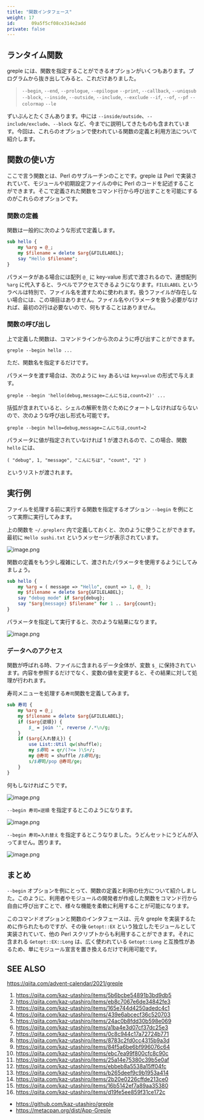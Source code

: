 ```yaml
---
title: "関数インタフェース"
weight: 17
id:      09a5f5cf08ce314e2add
private: false
---
```


## ランタイム関数

greple には、関数を指定することができるオプションがいくつもあります。プログラムから抜き出してみると、これだけありました。

> `--begin`, `--end`, `--prologue`, `--epilogue`
> `--print`, `--callback`, `--uniqsub`
> `--block`, `--inside`, `--outside`, `--include`, `--exclude`
> `--if`, `--of`, `--pf`
> `--colormap`
> `--le`

ずいぶんとたくさんあります。中には `--inside/outside`、`--include/exclude`、`--block` など、今までに説明してきたものも含まれています。今回は、これらのオプションで使われている関数の定義と利用方法について紹介します。

## 関数の使い方

ここで言う関数とは、Perl のサブルーチンのことです。greple は Perl で実装されていて、モジュールや初期設定ファイルの中に Perl のコードを記述することができます。そこで定義された関数をコマンド行から呼び出すことを可能にするのがこれらのオプションです。

### 関数の定義

関数は一般的に次のような形式で定義します。

```perl
sub hello {
    my %arg = @_;
    my $filename = delete $arg{&FILELABEL};
    say "Hello $filename";
}
```

パラメータがある場合には配列 `@_` に key-value 形式で渡されるので、連想配列 `%arg` に代入すると、ラベルでアクセスできるようになります。`FILELABEL` というラベルは特別で、ファイル名を渡すために使われます。扱うファイルが存在しない場合には、この項目はありません。ファイル名やパラメータを扱う必要がなければ、最初の2行は必要ないので、何もすることはありません。

### 関数の呼び出し

上で定義した関数は、コマンドラインから次のように呼び出すことができます。

    greple --begin hello ...

ただ、関数名を指定するだけです。

パラメータを渡す場合は、次のように `key` あるいは `key=value` の形式で与えます。

    greple --begin 'hello(debug,message=こんにちは,count=2)' ...

括弧が含まれていると、シェルの解釈を防ぐためにクォートしなければならないので、次のような呼び出し形式も可能です。

    greple --begin hello=debug,message=こんにちは,count=2

パラメータに値が指定されていなければ 1 が渡されるので、この場合、関数 `hello` には、

    ( "debug", 1, "message", "こんにちは", "count", "2" )

というリストが渡されます。

## 実行例

ファイルを処理する前に実行する関数を指定するオプション `--begin` を例にとって実際に実行してみます。

上の関数を `~/.greplerc` 内で定義しておくと、次のように使うことができます。最初に `Hello sushi.txt` というメッセージが表示されています。

![image.png](https://qiita-image-store.s3.ap-northeast-1.amazonaws.com/0/36551/4cb19ddc-f8d5-e44c-e10b-61550a268ad4.png)

関数の定義をもう少し複雑にして、渡されたパラメータを使用するようにしてみましょう。

```perl
sub hello {
    my %arg = ( message => "Hello", count => 1, @_ );
    my $filename = delete $arg{&FILELABEL};
    say "debug mode" if $arg{debug};
    say "$arg{message} $filename" for 1 .. $arg{count};
}
```

パラメータを指定して実行すると、次のような結果になります。

![image.png](https://qiita-image-store.s3.ap-northeast-1.amazonaws.com/0/36551/e9b379b7-e80b-0efe-116a-90d5f4dff104.png)

### データへのアクセス

関数が呼ばれる時、ファイルに含まれるデータ全体が、変数 `$_` に保持されています。内容を参照するだけでなく、変数の値を変更すると、その結果に対して処理が行われます。

寿司メニューを処理する`寿司`関数を定義してみます。

```perl
sub 寿司 {
    my %arg = @_;
    my $filename = delete $arg{&FILELABEL};
    if ($arg{逆順}) {
        $_ = join '', reverse /.*\n/g;
    }
    if ($arg{入れ替え}) {
        use List::Util qw(shuffle);
        my $寿司 = qr/(?<= )\S+/;
        my @寿司 = shuffle /$寿司/g;
        s/$寿司/pop @寿司/ge;
    }
}
```

何もしなければこうです。

![image.png](https://qiita-image-store.s3.ap-northeast-1.amazonaws.com/0/36551/d080f19c-7841-1e7e-4aa1-af6c9fde3d46.png)

`--begin 寿司=逆順` を指定するとこのようになります。

![image.png](https://qiita-image-store.s3.ap-northeast-1.amazonaws.com/0/36551/3378dd58-27a0-8d68-5f0f-5e9e7d401cc0.png)

`--begin 寿司=入れ替え` を指定するとこうなりました。うどんセットにうどんが入ってません。困ります。

![image.png](https://qiita-image-store.s3.ap-northeast-1.amazonaws.com/0/36551/9a31378d-2df7-501d-9ea1-a57d7a3cecf0.png)

## まとめ

`--begin` オプションを例にとって、関数の定義と利用の仕方について紹介しました。このように、利用者やモジュールの開発者が作成した関数をコマンド行から自由に呼び出すことで、様々な機能を柔軟に利用することが可能になります。

このコマンドオプションと関数のインタフェースは、元々 greple を実装するために作られたものですが、その後 `Getopt::EX` という独立したモジュールとして実装されていて、他の Perl スクリプトからも利用することができます。それに含まれる `Getopt::EX::Long` は、広く使われている `Getopt::Long` と互換性があるため、単にモジュール宣言を置き換えるだけで利用可能です。

## SEE ALSO

https://qiita.com/advent-calendar/2021/greple

1. https://qiita.com/kaz-utashiro/items/5b6bcbe54891b3bd9db5
2. https://qiita.com/kaz-utashiro/items/eb8c7067e6de34842fe3
3. https://qiita.com/kaz-utashiro/items/165e744d4250adedc4c1
4. https://qiita.com/kaz-utashiro/items/439e6abcecf36c520703
5. https://qiita.com/kaz-utashiro/items/24ac0b8fdd30b598e069
6. https://qiita.com/kaz-utashiro/items/a1ba4e3d07cf37dc25e3
7. https://qiita.com/kaz-utashiro/items/0c8c944c17a72724b771
8. https://qiita.com/kaz-utashiro/items/8783c2fd0cc4315b9a3d
9. https://qiita.com/kaz-utashiro/items/84f5a6be6bf996076c64
10. https://qiita.com/kaz-utashiro/items/ebc7ea99f800cfc8c90c
11. https://qiita.com/kaz-utashiro/items/25a14e75380c39b5e0af
12. https://qiita.com/kaz-utashiro/items/ebbeb8a5538a15ff04fc
13. https://qiita.com/kaz-utashiro/items/b265deef9c9b1953a414
14. https://qiita.com/kaz-utashiro/items/2b20e0226cffde213ce0
15. https://qiita.com/kaz-utashiro/items/16b5142ef7a89aa35380
16. https://qiita.com/kaz-utashiro/items/d19fe5ee859f31ce172c

- https://github.com/kaz-utashiro/greple
- https://metacpan.org/dist/App-Greple
